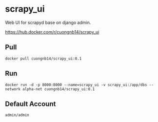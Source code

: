# scrapy_ui

Web UI for scrapyd base on django admin.

https://hub.docker.com/r/cuongnb14/scrapy_ui

## Pull

`docker pull cuongnb14/scrapy_ui:0.1`

## Run

`docker run -d -p 8000:8000 --name=scrapy_ui -v scrapy_ui:/app/dbs --network alpha-net cuongnb14/scrapy_ui:0.1`

## Default Account 

`admin/admin`
